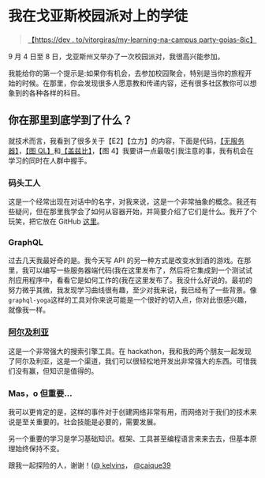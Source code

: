 # 我在戈亚斯校园派对上的学徒

> [【https://dev . to/vitorgiras/my-learning-na-campus party-goias-8ic】](https://dev.to/vitorfreitas/meus-aprendizados-na-campus-party-goias-8ic)

9 月 4 日至 8 日，戈亚斯州又举办了一次校园派对，我很高兴能参加。

我能给你的第一个提示是:如果你有机会，去参加校园聚会，特别是当你的旅程开始的时候。在那里，你会发现很多人愿意教和传递内容，还有很多社区教你可以想象到的各种各样的科目。

## [](#o-que-voc%C3%AA-aprendeu-l%C3%A1-afinal)你在那里到底学到了什么？

就技术而言，我看到了很多关于【E2】【立方】的内容，下面是代码，[【无服务器】](https://serverless.com/)，[【图 QL】](https://graphql.org/)和[【盖兹比】](//gatsbyjs.org)，【图 4】我要讲一点最吸引我注意的事，我有机会在学习的同时在人群中握手。

### [](#docker)码头工人

这是一个经常出现在对话中的名字，对我来说，这是一个非常抽象的概念。我还有些疑问，但在那里我学会了如何从容器开始，并简要介绍了它们是什么。我开了个玩笑，把它放在 GitHub [这里](https://github.com/vitorfreitas/docker-centos-screenfetch)。

### [](#graphql)GraphQL

过去几天我最好奇的是。我今天写 API 的另一种方式是改变水到酒的游戏。在那里，我可以编写一些服务器端代码(我在这里发布了，然后将它集成到一个测试试剂应用程序中，看看它是如何工作的(我在这里发布了。我没什么好说的。最初的努力微乎其微，我发现学习曲线很有趣，至少对我来说，我已经有了一些背景。像`graphql-yoga`这样的工具对你来说可能是一个很好的切入点，你对此很感兴趣，就像我一样。

### [阿尔及利亚](#algolia)

这是一个非常强大的搜索引擎工具。在 hackathon，我和我的两个朋友一起发现了阿尔及利亚，这是一个渠道，我们可以很轻松地开发出非常强大的东西。可惜我们没有赢，但知识是值得的。

### [](#mas-o-mais-importante)Mas，o 但重要...

我可以更肯定的是，这样的事件对于创建网络非常有用，而网络对于我们的技术来说是至关重要的。社会技能是必要的，需要发展。

另一个重要的学习是学习基础知识。框架、工具甚至编程语言来来去去，但基本原理始终保持不变。

跟我一起探险的人，谢谢！([@ kelvins](https://github.com/KelvinCS)， [@caique39](https://github.com/KelvinCS)